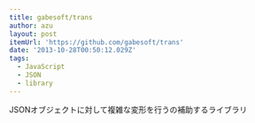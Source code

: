 ```yaml
---
title: gabesoft/trans
author: azu
layout: post
itemUrl: 'https://github.com/gabesoft/trans'
date: '2013-10-28T00:50:12.029Z'
tags:
  - JavaScript
  - JSON
  - library
---
```

JSONオブジェクトに対して複雑な変形を行うの補助するライブラリ
